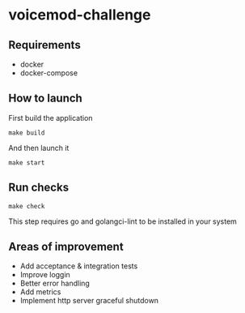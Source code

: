 # voicemod-challenge

## Requirements
- docker
- docker-compose

## How to launch
First build the application
```
make build
```

And then launch it
```
make start
```

## Run checks

```
make check
```

This step requires go and golangci-lint to be installed in your system

## Areas of improvement
- Add acceptance & integration tests
- Improve loggin
- Better error handling
- Add metrics
- Implement http server graceful shutdown